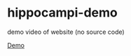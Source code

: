 # hippocampi-demo
demo video of website (no source code)

[Demo](https://drive.google.com/file/d/1Uyf6KkV7E0L-_7xLIcOVR8wCQOGwS2Op/view?usp=sharing)
